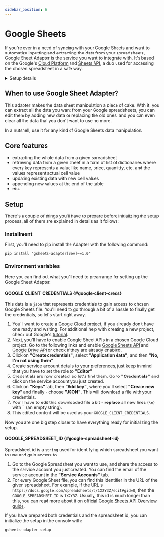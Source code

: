 ```yaml
---
sidebar_position: 6
---
```


# Google Sheets

If you're ever in a need of syncing with your Google Sheets and want to automatize inputting and extracting the data from your spreadsheets, Google Sheet Adapter is the service you want to integrate with.
It's based on the Google's [Cloud Platform](https://console.cloud.google.com/) and [Sheets API](https://developers.google.com/sheets/api), a duo used for accessing the chosen spreadsheet in a safe way.

<details>
  <summary>Setup details</summary>
  <div>
    <div><p><b>Environment variables:</b></p>
        <ul>
            <li>GOOGLE_CLIENT_CREDENTIALS</li>
            <li>GOOGLE_SPREADSHEET_ID</li>
        </ul>
    </div>
    <div>
        <p><b>Installment:</b></p>
        <ul>
            <li><code>pip install "gsheets-adapter[dev]~=1.0"</code></li>
        </ul>
    </div>
    <div>
        <p><b>Initialize setup:</b></p>
        <ul><li><p><code>gsheets-adapter setup</code></p></li></ul>
    </div>
  </div>
</details>

## When to use Google Sheet Adapter?

This adapter makes the data sheet manipulation a piece of cake. With it, you can extract all the data you want from your Google spreadsheets, 
you can edit them by adding new data or replacing the old ones, and you can even clear all the data that you don't want to use no more.

In a nutshell, use it for any kind of Google Sheets data manipulation.

## Core features
- extracting the whole data from a given spreadsheet
- retrieving data from a given sheet in a form of list of dictionaries where every key represents a value like name, price, quantitty, etc. and the values represent actual cell value
- updating existing data with new cell values
- appending new values at the end of the table
- etc.

## Setup
There's a couple of things you'll have to prepare before initializing the setup process, all of them are explained in details as it follows:  
### Installment
First, you'll need to pip install the Adapter with the following command:
```console
pip install "gsheets-adapter[dev]~=1.0"
```
### Environment variables
Here you can find out what you'll need to prearrange for setting up the Google Sheet Adapter. 
#### GOOGLE_CLIENT_CREDENTIALS {#google-client-creds}
This data is a `json` that represents credentials to gain access to chosen Google Sheets file. 
You'll need to go through a bit of a hassle to finally get the credentials, so let's start right away.

1. You'll want to create a [Google Cloud](https://console.cloud.google.com/) project, if you already don't have one ready and waiting. For additional help with creating a new project, check out Google's [tutorial](https://developers.google.com/workspace/guides/create-project).
2. Next, you'll have to enable Google Sheet APIs in a chosen Google Cloud project. Go to the following links and enable [Google Sheets API](https://console.cloud.google.com/apis/library/sheets.googleapis.com) and [Google Drive API](https://console.cloud.google.com/apis/library/drive.googleapis.com) or check if they are already enabled.
3. Click on **"Create credentials"**, select **"Application data"**, and then **"No, I'm not using them"**
4. Create service account details to your preferences, just keep in mind that you have to set the role to **"Editor"**
5. Credentials are now created, so let's find them. Go to **"Credentials"** and click on the service account you just created.
6. Click on **"Keys"** tab, then **"Add key"**, where you'll select **"Create new key"** and finally - choose **"JSON"**. This will download a file with your credentials.
7. You'll have to edit this downloaded file a bit - **replace** all new lines (`\n`) with `` (an empty string).
8. This edited content will be used as your `GOOGLE_CLIENT_CREDENTIALS`.

Now you are one big step closer to have everything ready for initializing the setup.

#### GOOGLE_SPREADSHEET_ID {#google-spreadsheet-id}
Spreadsheet id is a `string` used for identifying which spreadsheet you want to use and gain access to.

1. Go to the Google Spreadsheat you want to use, and share the access to the service account you just created. You can find the email of the service account in the **"Service Accounts"** tab.
2. For every Google Sheet file, you can find this identifier in the URL of the given spreadsheet. For example, if the URL s `https://docs.google.com/spreadsheets/d/1X2Y3Z/edit#gid=0`, then the `GOOGLE_SPREADSHEET_ID` is `1X2Y3Z`. Usually, this id is much longer than this, you can read more about it on official [Google Sheets API Overview guide](https://developers.google.com/sheets/api/guides/concepts#spreadsheet).

If you have prepared both credentials and the spreadsheet id, you can initialize the setup in the console with:

```console
gsheets-adapter setup
```
